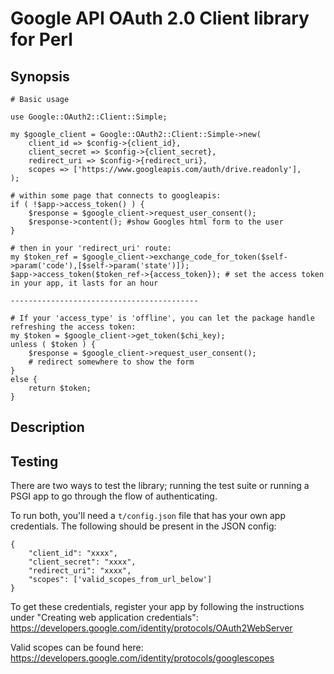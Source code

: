 # Google API OAuth 2.0 Client library for Perl

## Synopsis

```
# Basic usage

use Google::OAuth2::Client::Simple;

my $google_client = Google::OAuth2::Client::Simple->new(
    client_id => $config->{client_id},
    client_secret => $config->{client_secret},
    redirect_uri => $config->{redirect_uri},
    scopes => ['https://www.googleapis.com/auth/drive.readonly'],
);

# within some page that connects to googleapis:
if ( !$app->access_token() ) {
    $response = $google_client->request_user_consent();
    $response->content(); #show Googles html form to the user
}

# then in your 'redirect_uri' route:
my $token_ref = $google_client->exchange_code_for_token($self->param('code'),[$self->param('state')]);
$app->access_token($token_ref->{access_token}); # set the access token in your app, it lasts for an hour

------------------------------------------

# If your 'access_type' is 'offline', you can let the package handle refreshing the access token:
my $token = $google_client->get_token($chi_key);
unless ( $token ) {
    $response = $google_client->request_user_consent();
    # redirect somewhere to show the form
}
else {
    return $token;
}

```

## Description

## Testing

There are two ways to test the library; running the test suite or running a PSGI app to go through the flow of authenticating.

To run both, you'll need a `t/config.json` file that has your own app credentials.
The following should be present in the JSON config:

```
{
    "client_id": "xxxx",
    "client_secret": "xxxx",
    "redirect_uri": "xxxx",
    "scopes": ['valid_scopes_from_url_below']
}
```

To get these credentials, register your app by following the instructions under "Creating web application credentials":
https://developers.google.com/identity/protocols/OAuth2WebServer

Valid scopes can be found here:
https://developers.google.com/identity/protocols/googlescopes
